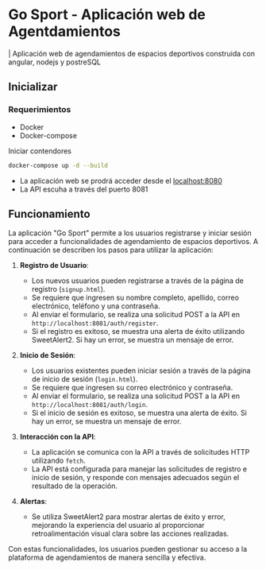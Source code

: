 # Go Sport - Aplicación web de Agentdamientos

| Aplicación web de agendamientos de espacios deportivos construida con angular, nodejs y postreSQL

## Inicializar

### Requerimientos

- Docker
- Docker-compose

Iniciar contendores

```sh
docker-compose up -d --build
```

- La aplicación web se prodrá acceder desde el [localhost:8080](http://localhost:8080/)
- La API escuha a través del puerto 8081

## Funcionamiento

La aplicación "Go Sport" permite a los usuarios registrarse y iniciar sesión para acceder a funcionalidades de agendamiento de espacios deportivos. A continuación se describen los pasos para utilizar la aplicación:

1. **Registro de Usuario**:
   - Los nuevos usuarios pueden registrarse a través de la página de registro (`signup.html`).
   - Se requiere que ingresen su nombre completo, apellido, correo electrónico, teléfono y una contraseña.
   - Al enviar el formulario, se realiza una solicitud POST a la API en `http://localhost:8081/auth/register`.
   - Si el registro es exitoso, se muestra una alerta de éxito utilizando SweetAlert2. Si hay un error, se muestra un mensaje de error.

2. **Inicio de Sesión**:
   - Los usuarios existentes pueden iniciar sesión a través de la página de inicio de sesión (`login.html`).
   - Se requiere que ingresen su correo electrónico y contraseña.
   - Al enviar el formulario, se realiza una solicitud POST a la API en `http://localhost:8081/auth/login`.
   - Si el inicio de sesión es exitoso, se muestra una alerta de éxito. Si hay un error, se muestra un mensaje de error.

3. **Interacción con la API**:
   - La aplicación se comunica con la API a través de solicitudes HTTP utilizando `fetch`.
   - La API está configurada para manejar las solicitudes de registro e inicio de sesión, y responde con mensajes adecuados según el resultado de la operación.

4. **Alertas**:
   - Se utiliza SweetAlert2 para mostrar alertas de éxito y error, mejorando la experiencia del usuario al proporcionar retroalimentación visual clara sobre las acciones realizadas.

Con estas funcionalidades, los usuarios pueden gestionar su acceso a la plataforma de agendamientos de manera sencilla y efectiva.